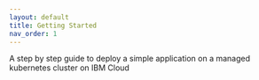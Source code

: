 ```yaml
---
layout: default
title: Getting Started
nav_order: 1
---
```


A step by step guide to deploy a simple application on a managed kubernetes cluster on IBM Cloud
